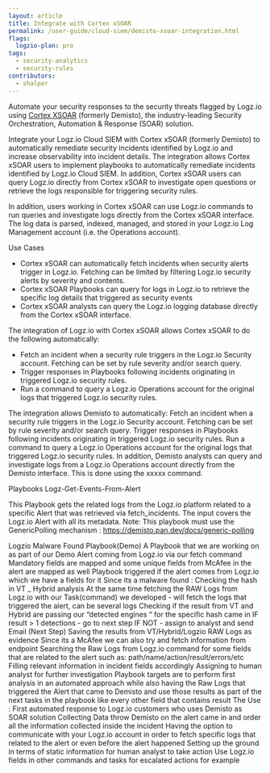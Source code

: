```yaml
---
layout: article
title: Integrate with Cortex xSOAR
permalink: /user-guide/cloud-siem/demisto-xsoar-integration.html
flags:
  logzio-plan: pro
tags:
  - security-analytics
  - security-rules
contributors:
  - shalper
---
```


Automate your security responses to the security threats flagged by Logz.io using [Cortex XSOAR](https://www.paloaltonetworks.com/cortex/xsoar) (formerly Demisto), the industry-leading Security Orchestration, Automation & Response (SOAR) solution. 

Integrate your Logz.io Cloud SIEM with Cortex xSOAR (formerly Demisto) to automatically remediate security incidents identified by Logz.io and increase observability into incident details. The integration allows Cortex xSOAR users to implement playbooks to automatically remediate incidents identified by Logz.io Cloud SIEM. In addition, Cortex xSOAR users can query Logz.io directly from Cortex xSOAR to investigate open questions or retrieve the logs responsible for triggering security rules.

In addition, users working in Cortex xSOAR can use Logz.io commands to run queries and investigate logs directly from the Cortex xSOAR interface. 
The log data is parsed, indexed, managed, and stored in your Logz.io Log Management account (i.e. the Operations account).


Use Cases
* Cortex xSOAR can automatically fetch incidents when security alerts trigger in Logz.io. Fetching can be limited by filtering Logz.io security alerts by severity and contents.
* Cortex xSOAR Playbooks can query for logs in Logz.io to retrieve the specific log details that triggered as security events
* Cortex xSOAR analysts can query the Logz.io logging database directly from the Cortex xSOAR interface.

The integration of Logz.io with Cortex xSOAR allows Cortex xSOAR to do the following automatically:
* Fetch an incident when a security rule triggers in the Logz.io Security account. Fetching can be set by rule severity and/or search query.
* Trigger responses in Playbooks following incidents originating in triggered Logz.io security rules.
* Run a command to query a Logz.io Operations account for the original logs that triggered Logz.io security rules.

The integration allows Demisto to automatically:
Fetch an incident when a security rule triggers in the Logz.io Security account. Fetching can be set by rule severity and/or search query.
Trigger responses in Playbooks following incidents originating in triggered Logz.io security rules.
Run a command to query a Logz.io Operations account for the original logs that triggered Logz.io security rules.
In addition, Demisto analysts can query and investigate logs from a Logz.io Operations account directly from the Demisto interface. This is done using the xxxxx command.




Playbooks
Logz-Get-Events-From-Alert

This Playbook gets the related logs from the Logz.io platform related to a specific Alert that was retrieved via fetch_incidents. The input covers the Logz.io Alert with all its metadata.
Note: This playbook must use the GenericPolling mechanism : https://demisto.pan.dev/docs/generic-polling

Logzio Malware Found Playbook(Demo)
A Playbook that we are working on as part of our Demo
Alert coming from Logz.io via our fetch command
Mandatory fields are mapped and some unique fields from McAfee in the alert are mapped as well
Playbook triggered if the alert comes from Logz.io which we have a fields for it
Since its a malware found :
Checking the hash in VT _ Hybrid analysis
At the same time fetching the RAW Logs from Logz.io with our Task(command) we developed - will fetch the logs that triggered the alert, can be several logs
Checking if the result from VT and Hybrid are passing our “detected engines “ for the specific hash came in
IF result > 1 detections - go to next step
IF NOT - assign to analyst and send Email
(Next Step) Saving the results from VT/Hybrid/Logzio RAW Logs as evidence
Since its a McAfee we can also try and fetch information from endpoint
Searching the Raw Logs from Logz.io command for some fields that are related to the alert such as: path/name/action/result/errors/etc
Filling relevant information in incident fields accordingly
Assigning to human analyst for further investigation
Playbook targets are to perform first analysis in an automated approach while also having the Raw Logs that triggered the Alert that came to Demisto and use those results as part of the next tasks in the playbook like every other field that contains result
The Use :
First automated response to Logz.io customers who uses Demisto as SOAR solution
Collecting Data throw Demisto on the alert came in and order all the information collected inside the incident
Having the option to communicate with your Logz.io account in order to fetch specific logs that related to the alert or even before the alert happened
Setting up the ground in terms of static information for human analyst to take action
Use Logz.io fields in other commands and tasks for escalated actions for example

